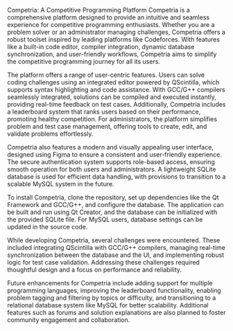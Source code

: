 Competria: A Competitive Programming Platform
Competria is a comprehensive platform designed to provide an intuitive and seamless experience for competitive programming enthusiasts. Whether you are a problem solver or an administrator managing challenges, Competria offers a robust toolset inspired by leading platforms like Codeforces. With features like a built-in code editor, compiler integration, dynamic database synchronization, and user-friendly workflows, Competria aims to simplify the competitive programming journey for all its users.

The platform offers a range of user-centric features. Users can solve coding challenges using an integrated editor powered by QScintilla, which supports syntax highlighting and code assistance. With GCC/G++ compilers seamlessly integrated, solutions can be compiled and executed instantly, providing real-time feedback on test cases. Additionally, Competria includes a leaderboard system that ranks users based on their performance, promoting healthy competition. For administrators, the platform simplifies problem and test case management, offering tools to create, edit, and validate problems effortlessly.

Competria also features a modern and visually appealing user interface, designed using Figma to ensure a consistent and user-friendly experience. The secure authentication system supports role-based access, ensuring smooth operation for both users and administrators. A lightweight SQLite database is used for efficient data handling, with provisions to transition to a scalable MySQL system in the future.

To install Competria, clone the repository, set up dependencies like the Qt Framework and GCC/G++, and configure the database. The application can be built and run using Qt Creator, and the database can be initialized with the provided SQLite file. For MySQL users, database settings can be updated in the source code.

While developing Competria, several challenges were encountered. These included integrating QScintilla with GCC/G++ compilers, managing real-time synchronization between the database and the UI, and implementing robust logic for test case validation. Addressing these challenges required thoughtful design and a focus on performance and reliability.

Future enhancements for Competria include adding support for multiple programming languages, improving the leaderboard functionality, enabling problem tagging and filtering by topics or difficulty, and transitioning to a relational database system like MySQL for better scalability. Additional features such as forums and solution explanations are also planned to foster community engagement and collaboration.
